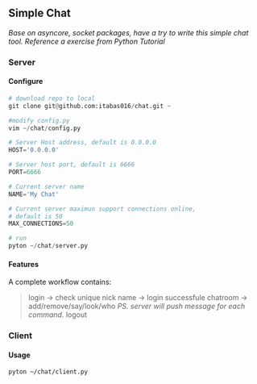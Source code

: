 ## Simple Chat ##

_*Base on asyncore, socket packages, have a try to write this simple chat tool. Reference a exercise from Python Tutorial*_

### Server ###

#### Configure ####

```python
# download repo to local
git clone git@github.com:itabas016/chat.git ~

#modify config.py
vim ~/chat/config.py

# Server Host address, default is 0.0.0.0
HOST='0.0.0.0'

# Server host port, default is 6666
PORT=6666

# Current server name
NAME='My Chat'

# Current server maximun support connections online,
# default is 50
MAX_CONNECTIONS=50

# run
pyton ~/chat/server.py
```

#### Features ####

A complete workflow contains:

> login -> check unique nick name -> login successfule
> chatroom -> add/remove/say/look/who _PS. server will push message for each command._
> logout

### Client ###

#### Usage ####

```bash
pyton ~/chat/client.py

```

